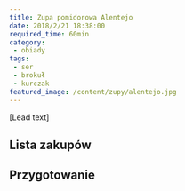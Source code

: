 ```yaml
---
title: Zupa pomidorowa Alentejo
date: 2018/2/21 18:38:00
required_time: 60min
category:
 - obiady
tags:
 - ser
 - brokuł
 - kurczak
featured_image: /content/zupy/alentejo.jpg
---
```


[Lead text]

<!-- more -->

## Lista zakupów



## Przygotowanie


